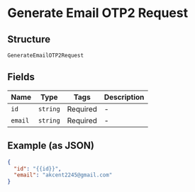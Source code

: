 
# Generate Email OTP2 Request

## Structure

`GenerateEmailOTP2Request`

## Fields

| Name | Type | Tags | Description |
|  --- | --- | --- | --- |
| `id` | `string` | Required | - |
| `email` | `string` | Required | - |

## Example (as JSON)

```json
{
  "id": "{{id}}",
  "email": "akcent2245@gmail.com"
}
```

